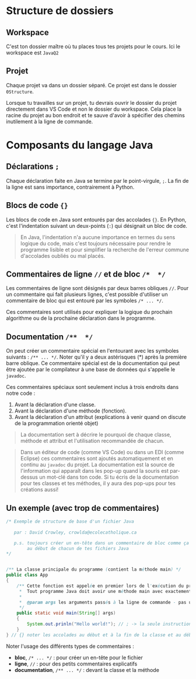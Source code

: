 # Structure de dossiers

## Workspace
C'est ton dossier maître où tu places tous tes projets pour le cours.
Ici le workspace est `JavaQ2`

## Projet
Chaque projet va dans un dossier séparé. Ce projet est dans le dossier `0Structure`.

Lorsque tu travailles sur un projet, tu devrais ouvrir le dossier du projet directement dans VS Code et non le dossier du workspace. Cela place la racine du projet au bon endroit et te sauve d'avoir à spécifier des chemins inutilement à la ligne de commande.


# Composants du langage Java

## Déclarations `;`
Chaque déclaration faite en Java se termine par le point-virgule, `;`. La fin de la ligne est sans importance, contrairement à Python.

## Blocs de code `{}`
Les blocs de code en Java sont entourés par des accolades `{}`. En Python, c'est l'indentation suivant un deux-points (`:`) qui désignait un bloc de code. 
>En Java, l'indentation n'a aucune importance en termes du sens logique du code, mais c'est toujours nécessaire pour rendre le programme lisible et pour simplifier la recherche de l'erreur commune d'accolades oubliés ou mal placés.

## Commentaires de ligne `//` et de bloc `/*  */`
Les commentaires de ligne sont désignés par deux barres obliques `//`. Pour un commentaire qui fait plusieurs lignes, c'est possible d'utiliser un commentaire de bloc qui est entouré par les symboles `/* ... */`.

Ces commentaires sont utilisés pour expliquer la logique du prochain algorithme ou de la prochaine déclaration dans le programme.

## Documentation `/**  */`
On peut créer un commentaire spécial en l'entourant avec les symboles suivants : `/** ... */`. Noter qu'il y a deux astérisques (*) après la première barre oblique. Ce commentaire spécial est de la documentation qui peut être ajoutée par le compilateur à une base de données qui s'appelle le `javadoc`.

Ces commentaires spéciaux sont seulement inclus à trois endroits dans notre code : 
1. Avant la déclaration d'une classe.
2. Avant la déclaration d'une méthode (fonction).
3. Avant la déclaration d'un attribut (explications à venir quand on discute de la programmation orienté objet)

>La documentation sert à décrire le pourquoi de chaque classe, méthode et attribut et l'utilisation recommandée de chacun. 

>Dans un éditeur de code (comme VS Code) ou dans un EDI (comme Eclipse) ces commentaires sont ajoutés automatiquement et en continu au `javadoc` du projet. La documentation est la source de l'information qui apparaît dans les pop-up quand la souris est par-dessus un mot-clé dans ton code. Si tu écris de la documentation pour tes classes et tes méthodes, il y aura des pop-ups pour tes créations aussi!

## Un exemple (avec trop de commentaires)

```java
/* Exemple de structure de base d'un fichier Java
   
   par : David Crowley, crowlda@ecolecatholique.ca

   p.s. toujours créer un en-tête dans un commentaire de bloc comme ça
        au début de chacun de tes fichiers Java
*/


/** La classe principale du programme (contient la méthode main) */
public class App
{
    /** Cette fonction est appelée en premier lors de l'exécution du programme Java.
     *  Tout programme Java doit avoir une méthode main avec exactement cette signature.
     *
     *  @param args les arguments passés à la ligne de commande - pas utilisé ici
     */
    public static void main(String[] args)
    {
        System.out.prinln("Hello world!"); // ; -> la seule instruction passée par le programme
    }
} // {} noter les accolades au début et à la fin de la classe et au début et à la fin de main

```

Noter l'usage des différents types de commentaires :
* **bloc**, `/* ... */` : pour créer un en-tête pour le fichier
* **ligne**, `//` : pour des petits commentaires explicatifs
* **documentation**, `/** ... */` : devant la classe et la méthode